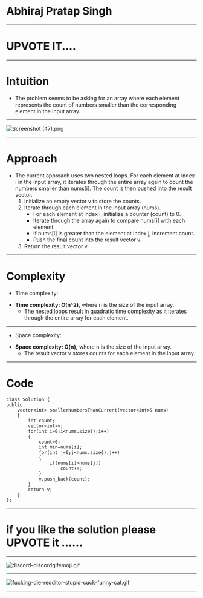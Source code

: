 # Abhiraj Pratap Singh

---

# UPVOTE IT....

---


# Intuition
<!-- Describe your first thoughts on how to solve this problem. -->

- The problem seems to be asking for an array where each element represents the count of numbers smaller than the corresponding element in the input array.

---

![Screenshot (47).png](https://assets.leetcode.com/users/images/1c49b36f-74b8-44ec-884e-1beddaaf005a_1705253668.5769818.png)

---

# Approach
<!-- Describe your approach to solving the problem. -->

- The current approach uses two nested loops. For each element at index i in the input array, it iterates through the entire array again to count the numbers smaller than nums[i]. The count is then pushed into the result vector.
    1. Initialize an empty vector v to store the counts.
    2. Iterate through each element in the input array (nums).
        - For each element at index i, initialize a counter (count) to 0.
        - Iterate through the array again to compare nums[i] with each element.
        - If nums[i] is greater than the element at index j, increment count.
        - Push the final count into the result vector v.
    3. Return the result vector v.

---


# Complexity
- Time complexity:
<!-- Add your time complexity here, e.g. $$O(n)$$ -->

- **Time complexity: O(n^2),** where n is the size of the input array.
    - The nested loops result in quadratic time complexity as it iterates through the entire array for each element.

---

- Space complexity:
<!-- Add your space complexity here, e.g. $$O(n)$$ -->
- **Space complexity: O(n),** where n is the size of the input array.
    - The result vector v stores counts for each element in the input array.

---


# Code
```
class Solution {
public:
    vector<int> smallerNumbersThanCurrent(vector<int>& nums) 
    {
        int count;
        vector<int>v;
        for(int i=0;i<nums.size();i++)
        {
            count=0;
            int min=nums[i];
            for(int j=0;j<nums.size();j++)
            {
                if(nums[i]>nums[j])
                    count++;
            }
            v.push_back(count);
        }
        return v;
    }
};
```
---
# if you like the solution please UPVOTE it ......


---

![discord-discordgifemoji.gif](https://assets.leetcode.com/users/images/09030fa3-1206-468d-818d-13d32bf21434_1705253859.0645297.gif)

---


![fucking-die-redditor-stupid-cuck-funny-cat.gif](https://assets.leetcode.com/users/images/06e950cf-ce09-4404-a690-7b17e5a7aad1_1705253865.3247054.gif)


---
